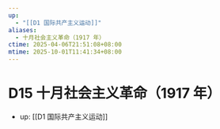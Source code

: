 ```yaml
---
up:
  - "[[D1 国际共产主义运动]]"
aliases:
  - 十月社会主义革命（1917 年）
ctime: 2025-04-06T21:51:08+08:00
mtime: 2025-10-01T11:41:34+08:00
---
```


# D15 十月社会主义革命（1917 年）

- up: [[D1 国际共产主义运动]]
